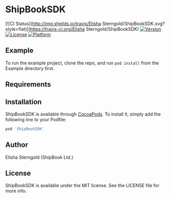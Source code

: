 # ShipBookSDK

[![CI Status](http://img.shields.io/travis/Elisha Sterngold/ShipBookSDK.svg?style=flat)](https://travis-ci.org/Elisha Sterngold/ShipBookSDK)
[![Version](https://img.shields.io/cocoapods/v/ShipBookSDK.svg?style=flat)](http://cocoapods.org/pods/ShipBookSDK)
[![License](https://img.shields.io/cocoapods/l/ShipBookSDK.svg?style=flat)](http://cocoapods.org/pods/ShipBookSDK)
[![Platform](https://img.shields.io/cocoapods/p/ShipBookSDK.svg?style=flat)](http://cocoapods.org/pods/ShipBookSDK)

## Example

To run the example project, clone the repo, and run `pod install` from the Example directory first.

## Requirements

## Installation

ShipBookSDK is available through [CocoaPods](http://cocoapods.org). To install
it, simply add the following line to your Podfile:

```ruby
pod 'ShipBookSDK'
```

## Author

Elisha Sterngold (ShipBook Ltd.)

## License

ShipBookSDK is available under the MIT license. See the LICENSE file for more info.
